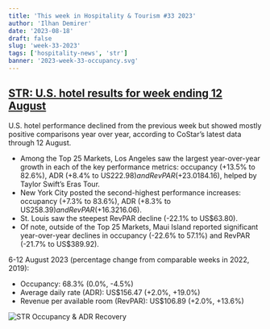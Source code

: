 ```yaml
---
title: 'This week in Hospitality & Tourism #33 2023'
author: 'Ilhan Demirer'
date: '2023-08-18'
draft: false
slug: 'week-33-2023'
tags: ['hospitality-news', 'str']
banner: '2023-week-33-occupancy.svg'
---
```


## [STR: U.S. hotel results for week ending 12 August](https://str.com/press-release/us-hotel-results-week-ending-12-august)

U.S. hotel performance declined from the previous week but showed mostly positive comparisons year over year, according to CoStar’s latest data through 12 August.

- Among the Top 25 Markets, Los Angeles saw the largest year-over-year growth in each of the key performance metrics: occupancy (+13.5% to 82.6%), ADR (+8.4% to US$222.98) and RevPAR (+23.0% to US$184.16), helped by Taylor Swift’s Eras Tour.
- New York City posted the second-highest performance increases: occupancy (+7.3% to 83.6%), ADR (+8.3% to US$258.39) and RevPAR (+16.3% to US$216.06).
- St. Louis saw the steepest RevPAR decline (-22.1% to US$63.80).
- Of note, outside of the Top 25 Markets, Maui Island reported significant year-over-year declines in occupancy (-22.6% to 57.1%) and RevPAR (-21.7% to US$389.92).

6-12 August 2023 (percentage change from comparable weeks in 2022, 2019):

- Occupancy: 68.3% (0.0%, -4.5%)
- Average daily rate (ADR): US$156.47 (+2.0%, +19.0%)
- Revenue per available room (RevPAR): US$106.89 (+2.0%, +13.6%)

![STR Occupancy & ADR Recovery](/images/blogimages/2023-week-33-occupancy.svg)
